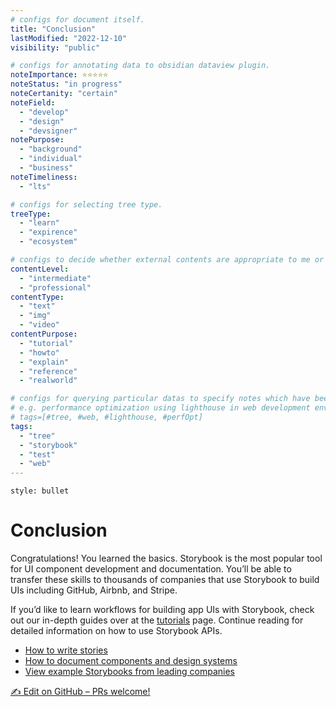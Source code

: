 ```yaml
---
# configs for document itself.
title: "Conclusion"
lastModified: "2022-12-10"
visibility: "public"

# configs for annotating data to obsidian dataview plugin.
noteImportance: ⭐⭐⭐⭐⭐
noteStatus: "in progress"
noteCertanity: "certain"
noteField:
  - "develop"
  - "design"
  - "devsigner"
notePurpose:
  - "background"
  - "individual"
  - "business"
noteTimeliness:
  - "lts"

# configs for selecting tree type.
treeType:
  - "learn"
  - "expirence"
  - "ecosystem"

# configs to decide whether external contents are appropriate to me or not.
contentLevel:
  - "intermediate"
  - "professional"
contentType:
  - "text"
  - "img"
  - "video"
contentPurpose:
  - "tutorial"
  - "howto"
  - "explain"
  - "reference"
  - "realworld"

# configs for querying particular datas to specify notes which have been noted expirences related to particular subject.
# e.g. performance optimization using lighthouse in web development environments:
# tags=[#tree, #web, #lighthouse, #perfOpt]
tags:
  - "tree"
  - "storybook"
  - "test"
  - "web"
---
```

```toc
style: bullet
```
# Conclusion
Congratulations! You learned the basics. Storybook is the most popular tool for UI component development and documentation. You’ll be able to transfer these skills to thousands of companies that use Storybook to build UIs including GitHub, Airbnb, and Stripe.

If you’d like to learn workflows for building app UIs with Storybook, check out our in-depth guides over at the [tutorials](https://storybook.js.org/tutorials/) page. Continue reading for detailed information on how to use Storybook APIs.

-   [How to write stories](https://storybook.js.org/docs/react/writing-stories/introduction)
-   [How to document components and design systems](https://storybook.js.org/docs/react/writing-docs/introduction)
-   [View example Storybooks from leading companies](https://storybook.js.org/showcase)

[✍️ Edit on GitHub – PRs welcome!](https://github.com/storybookjs/storybook/tree/next/docs/get-started/conclusion.md)